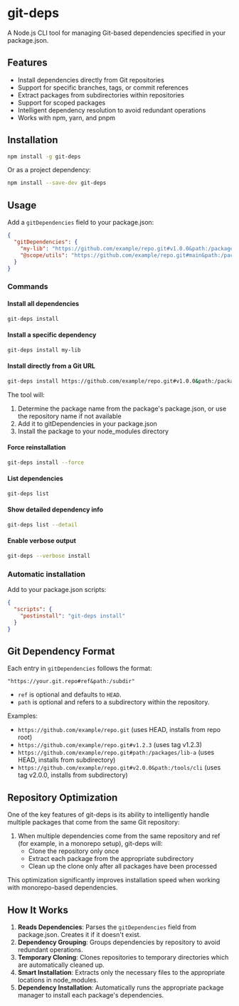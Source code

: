 # git-deps

A Node.js CLI tool for managing Git-based dependencies specified in your package.json.

## Features

- Install dependencies directly from Git repositories
- Support for specific branches, tags, or commit references
- Extract packages from subdirectories within repositories
- Support for scoped packages
- Intelligent dependency resolution to avoid redundant operations
- Works with npm, yarn, and pnpm

## Installation

```bash
npm install -g git-deps
```

Or as a project dependency:

```bash
npm install --save-dev git-deps
```

## Usage

Add a `gitDependencies` field to your package.json:

```json
{
  "gitDependencies": {
    "my-lib": "https://github.com/example/repo.git#v1.0.0&path:/packages/my-lib",
    "@scope/utils": "https://github.com/example/repo.git#main&path:/packages/utils"
  }
}
```

### Commands

#### Install all dependencies

```bash
git-deps install
```

#### Install a specific dependency

```bash
git-deps install my-lib
```

#### Install directly from a Git URL

```bash
git-deps install https://github.com/example/repo.git#v1.0.0&path:/packages/my-lib
```

The tool will:

1. Determine the package name from the package's package.json, or use the repository name if not available
2. Add it to gitDependencies in your package.json
3. Install the package to your node_modules directory

#### Force reinstallation

```bash
git-deps install --force
```

#### List dependencies

```bash
git-deps list
```

#### Show detailed dependency info

```bash
git-deps list --detail
```

#### Enable verbose output

```bash
git-deps --verbose install
```

### Automatic installation

Add to your package.json scripts:

```json
{
  "scripts": {
    "postinstall": "git-deps install"
  }
}
```

## Git Dependency Format

Each entry in `gitDependencies` follows the format:

```
"https://your.git.repo#ref&path:/subdir"
```

- `ref` is optional and defaults to `HEAD`.
- `path` is optional and refers to a subdirectory within the repository.

Examples:

- `https://github.com/example/repo.git` (uses HEAD, installs from repo root)
- `https://github.com/example/repo.git#v1.2.3` (uses tag v1.2.3)
- `https://github.com/example/repo.git#path:/packages/lib-a` (uses HEAD, installs from subdirectory)
- `https://github.com/example/repo.git#v2.0.0&path:/tools/cli` (uses tag v2.0.0, installs from subdirectory)

## Repository Optimization

One of the key features of git-deps is its ability to intelligently handle multiple packages that come from the same Git repository:

1. When multiple dependencies come from the same repository and ref (for example, in a monorepo setup), git-deps will:
   - Clone the repository only once
   - Extract each package from the appropriate subdirectory
   - Clean up the clone only after all packages have been processed

This optimization significantly improves installation speed when working with monorepo-based dependencies.

## How It Works

1. **Reads Dependencies**: Parses the `gitDependencies` field from package.json. Creates it if it doesn't exist.
2. **Dependency Grouping**: Groups dependencies by repository to avoid redundant operations.
3. **Temporary Cloning**: Clones repositories to temporary directories which are automatically cleaned up.
4. **Smart Installation**: Extracts only the necessary files to the appropriate locations in node_modules.
5. **Dependency Installation**: Automatically runs the appropriate package manager to install each package's dependencies.
